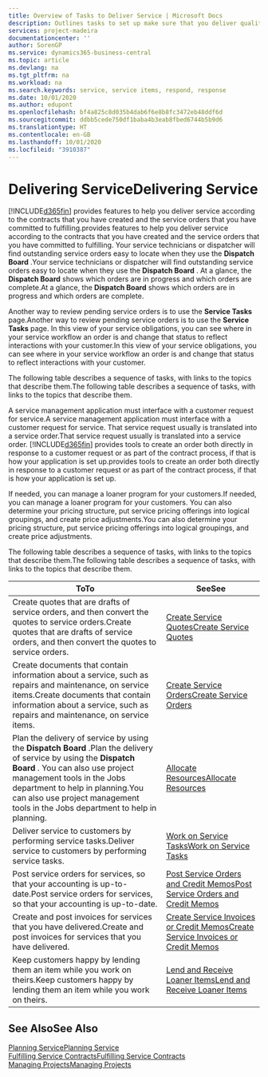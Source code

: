 ```yaml
---
title: Overview of Tasks to Deliver Service | Microsoft Docs
description: Outlines tasks to set up make sure that you deliver quality service and live up to agreements with customers.
services: project-madeira
documentationcenter: ''
author: SorenGP
ms.service: dynamics365-business-central
ms.topic: article
ms.devlang: na
ms.tgt_pltfrm: na
ms.workload: na
ms.search.keywords: service, service items, respond, response
ms.date: 10/01/2020
ms.author: edupont
ms.openlocfilehash: bf4a825c8d035b4dab6f6e8b8fc3472eb48ddf6d
ms.sourcegitcommit: ddbb5cede750df1baba4b3eab8fbed6744b5b9d6
ms.translationtype: HT
ms.contentlocale: en-GB
ms.lasthandoff: 10/01/2020
ms.locfileid: "3910387"
---
```

# <a name="delivering-service"></a><span data-ttu-id="47746-103">Delivering Service</span><span class="sxs-lookup"><span data-stu-id="47746-103">Delivering Service</span></span>
[!INCLUDE[d365fin](includes/d365fin_md.md)] <span data-ttu-id="47746-104">provides features to help you deliver service according to the contracts that you have created and the service orders that you have committed to fulfilling.</span><span class="sxs-lookup"><span data-stu-id="47746-104">provides features to help you deliver service according to the contracts that you have created and the service orders that you have committed to fulfilling.</span></span> <span data-ttu-id="47746-105">Your service technicians or dispatcher will find outstanding service orders easy to locate when they use the **Dispatch Board** .</span><span class="sxs-lookup"><span data-stu-id="47746-105">Your service technicians or dispatcher will find outstanding service orders easy to locate when they use the **Dispatch Board** .</span></span> <span data-ttu-id="47746-106">At a glance, the **Dispatch Board** shows which orders are in progress and which orders are complete.</span><span class="sxs-lookup"><span data-stu-id="47746-106">At a glance, the **Dispatch Board** shows which orders are in progress and which orders are complete.</span></span>  
  
<span data-ttu-id="47746-107">Another way to review pending service orders is to use the **Service Tasks** page.</span><span class="sxs-lookup"><span data-stu-id="47746-107">Another way to review pending service orders is to use the **Service Tasks** page.</span></span> <span data-ttu-id="47746-108">In this view of your service obligations, you can see where in your service workflow an order is and change that status to reflect interactions with your customer.</span><span class="sxs-lookup"><span data-stu-id="47746-108">In this view of your service obligations, you can see where in your service workflow an order is and change that status to reflect interactions with your customer.</span></span>  
  
<span data-ttu-id="47746-109">The following table describes a sequence of tasks, with links to the topics that describe them.</span><span class="sxs-lookup"><span data-stu-id="47746-109">The following table describes a sequence of tasks, with links to the topics that describe them.</span></span>   

<span data-ttu-id="47746-110">A service management application must interface with a customer request for service.</span><span class="sxs-lookup"><span data-stu-id="47746-110">A service management application must interface with a customer request for service.</span></span> <span data-ttu-id="47746-111">That service request usually is translated into a service order.</span><span class="sxs-lookup"><span data-stu-id="47746-111">That service request usually is translated into a service order.</span></span> [!INCLUDE[d365fin](includes/d365fin_md.md)] <span data-ttu-id="47746-112">provides tools to create an order both directly in response to a customer request or as part of the contract process, if that is how your application is set up.</span><span class="sxs-lookup"><span data-stu-id="47746-112">provides tools to create an order both directly in response to a customer request or as part of the contract process, if that is how your application is set up.</span></span>  
  
<span data-ttu-id="47746-113">If needed, you can manage a loaner program for your customers.</span><span class="sxs-lookup"><span data-stu-id="47746-113">If needed, you can manage a loaner program for your customers.</span></span> <span data-ttu-id="47746-114">You can also determine your pricing structure, put service pricing offerings into logical groupings, and create price adjustments.</span><span class="sxs-lookup"><span data-stu-id="47746-114">You can also determine your pricing structure, put service pricing offerings into logical groupings, and create price adjustments.</span></span>  
  
<span data-ttu-id="47746-115">The following table describes a sequence of tasks, with links to the topics that describe them.</span><span class="sxs-lookup"><span data-stu-id="47746-115">The following table describes a sequence of tasks, with links to the topics that describe them.</span></span>   
  
|<span data-ttu-id="47746-116">**To**</span><span class="sxs-lookup"><span data-stu-id="47746-116">**To**</span></span>|<span data-ttu-id="47746-117">**See**</span><span class="sxs-lookup"><span data-stu-id="47746-117">**See**</span></span>|  
|------------|-------------|  
|<span data-ttu-id="47746-118">Create quotes that are drafts of service orders, and then convert the quotes to service orders.</span><span class="sxs-lookup"><span data-stu-id="47746-118">Create quotes that are drafts of service orders, and then convert the quotes to service orders.</span></span>|[<span data-ttu-id="47746-119">Create Service Quotes</span><span class="sxs-lookup"><span data-stu-id="47746-119">Create Service Quotes</span></span>](service-how-to-create-service-quotes.md)|
|<span data-ttu-id="47746-120">Create documents that contain information about a service, such as repairs and maintenance, on service items.</span><span class="sxs-lookup"><span data-stu-id="47746-120">Create documents that contain information about a service, such as repairs and maintenance, on service items.</span></span>|[<span data-ttu-id="47746-121">Create Service Orders</span><span class="sxs-lookup"><span data-stu-id="47746-121">Create Service Orders</span></span>](service-how-to-create-service-orders.md)|
|<span data-ttu-id="47746-122">Plan the delivery of service by using the **Dispatch Board** .</span><span class="sxs-lookup"><span data-stu-id="47746-122">Plan the delivery of service by using the **Dispatch Board** .</span></span> <span data-ttu-id="47746-123">You can also use project management tools in the Jobs department to help in planning.</span><span class="sxs-lookup"><span data-stu-id="47746-123">You can also use project management tools in the Jobs department to help in planning.</span></span>|[<span data-ttu-id="47746-124">Allocate Resources</span><span class="sxs-lookup"><span data-stu-id="47746-124">Allocate Resources</span></span>](service-how-to-allocate-resources.md)|  
|<span data-ttu-id="47746-125">Deliver service to customers by performing service tasks.</span><span class="sxs-lookup"><span data-stu-id="47746-125">Deliver service to customers by performing service tasks.</span></span>|[<span data-ttu-id="47746-126">Work on Service Tasks</span><span class="sxs-lookup"><span data-stu-id="47746-126">Work on Service Tasks</span></span>](service-how-to-work-on-service-tasks.md)|  
|<span data-ttu-id="47746-127">Post service orders for services, so that your accounting is up-to-date.</span><span class="sxs-lookup"><span data-stu-id="47746-127">Post service orders for services, so that your accounting is up-to-date.</span></span>|[<span data-ttu-id="47746-128">Post Service Orders and Credit Memos</span><span class="sxs-lookup"><span data-stu-id="47746-128">Post Service Orders and Credit Memos</span></span>](service-how-to-post-service-orders.md)|  
|<span data-ttu-id="47746-129">Create and post invoices for services that you have delivered.</span><span class="sxs-lookup"><span data-stu-id="47746-129">Create and post invoices for services that you have delivered.</span></span>|[<span data-ttu-id="47746-130">Create Service Invoices or Credit Memos</span><span class="sxs-lookup"><span data-stu-id="47746-130">Create Service Invoices or Credit Memos</span></span>](service-how-create-invoices.md)|  
|<span data-ttu-id="47746-131">Keep customers happy by lending them an item while you work on theirs.</span><span class="sxs-lookup"><span data-stu-id="47746-131">Keep customers happy by lending them an item while you work on theirs.</span></span>| [<span data-ttu-id="47746-132">Lend and Receive Loaner Items</span><span class="sxs-lookup"><span data-stu-id="47746-132">Lend and Receive Loaner Items</span></span>](service-how-to-lend-receive-loaners.md)|
  
## <a name="see-also"></a><span data-ttu-id="47746-133">See Also</span><span class="sxs-lookup"><span data-stu-id="47746-133">See Also</span></span>  
[<span data-ttu-id="47746-134">Planning Service</span><span class="sxs-lookup"><span data-stu-id="47746-134">Planning Service</span></span>](service-plan-service.md)  
[<span data-ttu-id="47746-135">Fulfilling Service Contracts</span><span class="sxs-lookup"><span data-stu-id="47746-135">Fulfilling Service Contracts</span></span>](service-fulfill-service-contracts.md)  
[<span data-ttu-id="47746-136">Managing Projects</span><span class="sxs-lookup"><span data-stu-id="47746-136">Managing Projects</span></span>](projects-manage-projects.md)  
